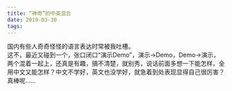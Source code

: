 ```yaml
---
title: “神奇”的中英混合
date: 2019-03-30
tags:
---
```

国内有些人奇奇怪怪的语言表达时常被我吐槽。<br>这不，最近又碰到一个，张口闭口“演示Demo”，演示->Demo，Demo->演示，两个混着一起上，还真是有趣，搞不清楚，就别秀，说话前面多想一下能怎样，全用中文又能怎样？中文不学好，英文也没学好，就急着到处表现显得自己很厉害？真棒呢……
